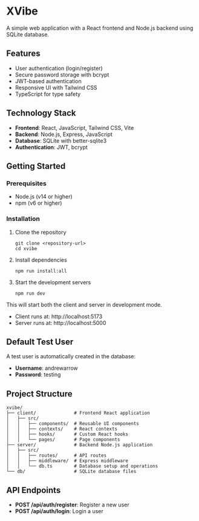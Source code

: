# XVibe

A simple web application with a React frontend and Node.js backend using SQLite database.

## Features

- User authentication (login/register)
- Secure password storage with bcrypt
- JWT-based authentication
- Responsive UI with Tailwind CSS
- TypeScript for type safety

## Technology Stack

- **Frontend**: React, JavaScript, Tailwind CSS, Vite
- **Backend**: Node.js, Express, JavaScript
- **Database**: SQLite with better-sqlite3
- **Authentication**: JWT, bcrypt

## Getting Started

### Prerequisites

- Node.js (v14 or higher)
- npm (v6 or higher)

### Installation

1. Clone the repository
   ```
   git clone <repository-url>
   cd xvibe
   ```

2. Install dependencies
   ```
   npm run install:all
   ```

3. Start the development servers
   ```
   npm run dev
   ```

This will start both the client and server in development mode.
- Client runs at: http://localhost:5173
- Server runs at: http://localhost:5000

## Default Test User

A test user is automatically created in the database:
- **Username**: andrewarrow
- **Password**: testing

## Project Structure

```
xvibe/
├── client/              # Frontend React application
│   ├── src/
│   │   ├── components/  # Reusable UI components
│   │   ├── contexts/    # React contexts
│   │   ├── hooks/       # Custom React hooks
│   │   └── pages/       # Page components
├── server/              # Backend Node.js application
│   ├── src/
│   │   ├── routes/      # API routes
│   │   ├── middleware/  # Express middleware
│   │   └── db.ts        # Database setup and operations
└── db/                  # SQLite database files
```

## API Endpoints

- **POST /api/auth/register**: Register a new user
- **POST /api/auth/login**: Login a user